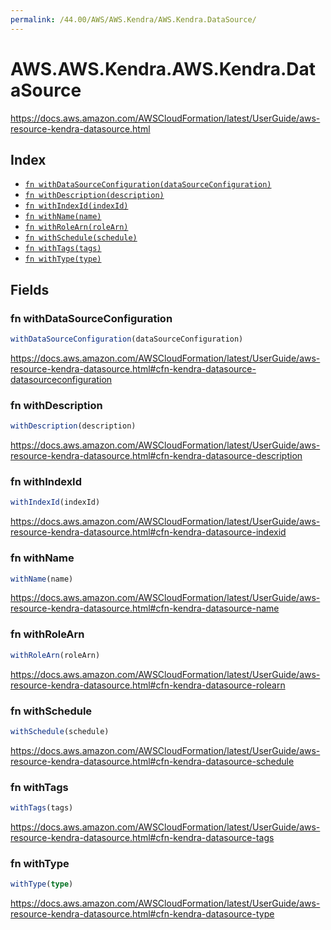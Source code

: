 ```yaml
---
permalink: /44.00/AWS/AWS.Kendra/AWS.Kendra.DataSource/
---
```


# AWS.AWS.Kendra.AWS.Kendra.DataSource

https://docs.aws.amazon.com/AWSCloudFormation/latest/UserGuide/aws-resource-kendra-datasource.html

## Index

* [`fn withDataSourceConfiguration(dataSourceConfiguration)`](#fn-withdatasourceconfiguration)
* [`fn withDescription(description)`](#fn-withdescription)
* [`fn withIndexId(indexId)`](#fn-withindexid)
* [`fn withName(name)`](#fn-withname)
* [`fn withRoleArn(roleArn)`](#fn-withrolearn)
* [`fn withSchedule(schedule)`](#fn-withschedule)
* [`fn withTags(tags)`](#fn-withtags)
* [`fn withType(type)`](#fn-withtype)

## Fields

### fn withDataSourceConfiguration

```ts
withDataSourceConfiguration(dataSourceConfiguration)
```

https://docs.aws.amazon.com/AWSCloudFormation/latest/UserGuide/aws-resource-kendra-datasource.html#cfn-kendra-datasource-datasourceconfiguration

### fn withDescription

```ts
withDescription(description)
```

https://docs.aws.amazon.com/AWSCloudFormation/latest/UserGuide/aws-resource-kendra-datasource.html#cfn-kendra-datasource-description

### fn withIndexId

```ts
withIndexId(indexId)
```

https://docs.aws.amazon.com/AWSCloudFormation/latest/UserGuide/aws-resource-kendra-datasource.html#cfn-kendra-datasource-indexid

### fn withName

```ts
withName(name)
```

https://docs.aws.amazon.com/AWSCloudFormation/latest/UserGuide/aws-resource-kendra-datasource.html#cfn-kendra-datasource-name

### fn withRoleArn

```ts
withRoleArn(roleArn)
```

https://docs.aws.amazon.com/AWSCloudFormation/latest/UserGuide/aws-resource-kendra-datasource.html#cfn-kendra-datasource-rolearn

### fn withSchedule

```ts
withSchedule(schedule)
```

https://docs.aws.amazon.com/AWSCloudFormation/latest/UserGuide/aws-resource-kendra-datasource.html#cfn-kendra-datasource-schedule

### fn withTags

```ts
withTags(tags)
```

https://docs.aws.amazon.com/AWSCloudFormation/latest/UserGuide/aws-resource-kendra-datasource.html#cfn-kendra-datasource-tags

### fn withType

```ts
withType(type)
```

https://docs.aws.amazon.com/AWSCloudFormation/latest/UserGuide/aws-resource-kendra-datasource.html#cfn-kendra-datasource-type